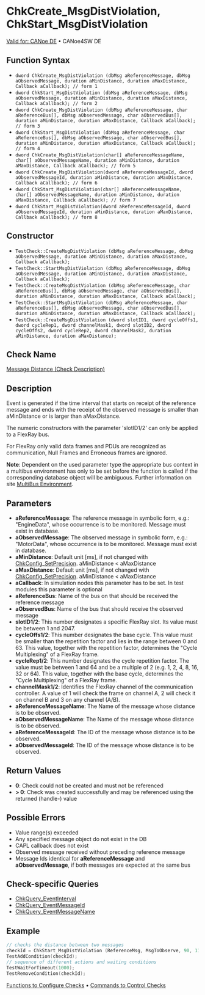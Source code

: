 # ChkCreate_MsgDistViolation, ChkStart_MsgDistViolation

[Valid for: CANoe DE](../../../Shared/FeatureAvailability.md) • CANoe4SW DE

## Function Syntax

- `dword ChkCreate_MsgDistViolation (dbMsg aReferenceMessage, dbMsg aObservedMessage, duration aMinDistance, duration aMaxDistance, Callback aCallback); // form 1`
- `dword ChkStart_MsgDistViolation (dbMsg aReferenceMessage, dbMsg aObservedMessage, duration aMinDistance, duration aMaxDistance, Callback aCallback); // form 2`
- `dword ChkCreate_MsgDistViolation (dbMsg aReferenceMessage, char aReferenceBus[], dbMsg aObservedMessage, char aObservedBus[], duration aMinDistance, duration aMaxDistance, Callback aCallback); // form 3`
- `dword ChkStart_MsgDistViolation (dbMsg aReferenceMessage, char aReferenceBus[], dbMsg aObservedMessage, char aObservedBus[], duration aMinDistance, duration aMaxDistance, Callback aCallback); // form 4`
- `dword ChkCreate_MsgDistViolation(char[] aReferenceMessageName, char[] aObservedMessageName, duration aMinDistance, duration aMaxDistance, Callback aCallback); // form 5`
- `dword ChkCreate_MsgDistViolation(dword aReferenceMessageId, dword  aObservedMessageId, duration aMinDistance, duration aMaxDistance, Callback aCallback); // form 6`
- `dword ChkStart_MsgDistViolation(char[] aReferenceMessageName, char[] aObservedMessageName, duration aMinDistance, duration aMaxDistance, Callback aCallback); // form 7`
- `dword ChkStart_MsgDistViolation(dword aReferenceMessageId, dword  aObservedMessageId, duration aMinDistance, duration aMaxDistance, Callback aCallback); // form 8`

## Constructor

- `TestCheck::CreateMsgDistViolation (dbMsg aReferenceMessage, dbMsg aObservedMessage, duration aMinDistance, duration aMaxDistance, Callback aCallback);`
- `TestCheck::StartMsgDistViolation (dbMsg aReferenceMessage, dbMsg aObservedMessage, duration aMinDistance, duration aMaxDistance, Callback aCallback);`
- `TestCheck::CreateMsgDistViolation (dbMsg aReferenceMessage, char aReferenceBus[], dbMsg aObservedMessage, char aObservedBus[], duration aMinDistance, duration aMaxDistance, Callback aCallback);`
- `TestCheck::StartMsgDistViolation (dbMsg aReferenceMessage, char aReferenceBus[], dbMsg aObservedMessage, char aObservedBus[], duration aMinDistance, duration aMaxDistance, Callback aCallback);`
- `TestCheck::CreateMsgDistViolation (dword slotID1, dword cycleOffs1, dword cycleRep1, dword channelMask1, dword slotID2, dword cycleOffs2, dword cycleRep2, dword channelMask2, duration aMinDistance, duration aMaxDistance);`

## Check Name

[Message Distance (Check Description)](../../../TestCommands/CheckDescriptions/CDMessageDistance.md)

## Description

Event is generated if the time interval that starts on receipt of the reference message and ends with the receipt of the observed message is smaller than aMinDistance or is larger than aMaxDistance.

The numeric constructors with the parameter 'slotID1/2' can only be applied to a FlexRay bus.

For FlexRay only valid data frames and PDUs are recognized as communication, Null Frames and Erroneous frames are ignored.

**Note**: Dependent on the used parameter type the appropriate bus context in a multibus environment has only to be set before the function is called if the corresponding database object will be ambiguous. Further information on site [MultiBus Environment](../../../Shared/CAPL/General/TestMultiBusEnvironment.md).

## Parameters

- **aReferenceMessage**: The reference message in symbolic form, e.g.: "EngineData", whose occurrence is to be monitored. Message must exist in database.
- **aObservedMessage**: The observed message in symbolic form, e.g.: "MotorData", whose occurrence is to be monitored. Message must exist in database.
- **aMinDistance**: Default unit [ms], if not changed with [ChkConfig_SetPrecision](CAPLfunctionChkConfigSetPrecision.md). aMinDistance \< aMaxDistance
- **aMaxDistance**: Default unit [ms], if not changed with [ChkConfig_SetPrecision](CAPLfunctionChkConfigSetPrecision.md). aMinDistance \< aMaxDistance
- **aCallback**: In simulation nodes this parameter has to be set. In test modules this parameter is optional
- **aReferenceBus**: Name of the bus on that should be received the reference message
- **aObservedBus**: Name of the bus that should receive the observed message
- **slotID1/2**: This number designates a specific FlexRay slot. Its value must be between 1 and 2047.
- **cycleOffs1/2**: This number designates the base cycle. This value must be smaller than the repetition factor and lies in the range between 0 and 63. This value, together with the repetition factor, determines the "Cycle Multiplexing" of a FlexRay frame.
- **cycleRep1/2**: This number designates the cycle repetition factor. The value must be between 1 and 64 and be a multiple of 2 (e.g. 1, 2, 4, 8, 16, 32 or 64). This value, together with the base cycle, determines the "Cycle Multiplexing" of a FlexRay frame.
- **channelMask1/2**: Identifies the FlexRay channel of the communication controller. A value of 1 will check the frame on channel A, 2 will check it on channel B and 3 on any channel (A/B).
- **aReferenceMessageName**: The Name of the message whose distance is to be observed.
- **aObservedMessageName**: The Name of the message whose distance is to be observed.
- **aReferenceMessageId**: The ID of the message whose distance is to be observed.
- **aObservedMessageId**: The ID of the message whose distance is to be observed.

## Return Values

- **0**: Check could not be created and must not be referenced
- **\> 0**: Check was created successfully and may be referenced using the returned (handle-) value

## Possible Errors

- Value range(s) exceeded
- Any specified message object do not exist in the DB
- CAPL callback does not exist
- Observed message received without preceding reference message
- Message Ids identical for **aReferenceMessage** and **aObservedMessage**, if both messages are expected at the same bus

## Check-specific Queries

- [ChkQuery_EventInterval](CAPLfunctionChkQueryEventInterval.md)
- [ChkQuery_EventMessageId](CAPLfunctionChkQueryEventMessageId.md)
- [ChkQuery_EventMessageName](CAPLfunctionChkQueryEventMessageName.md)

## Example

```c
// checks the distance between two messages
checkId = ChkStart_MsgDistViolation (ReferenceMsg, MsgToObserve, 90, 110);
TestAddCondition(checkId);
// sequence of different actions and waiting conditions
TestWaitForTimeout(1000);
TestRemoveCondition(checkId);
```

[Functions to Configure Checks](../CAPLfunctionsTSLConfigurationFunctions.md) • [Commands to Control Checks](../CAPLfunctionsTSLCheckControlCommands.md)
